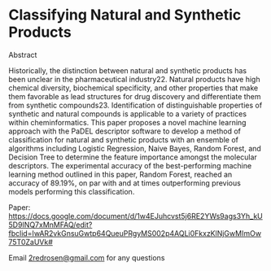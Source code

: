 # Classifying Natural and Synthetic Products

Abstract

Historically, the distinction between natural and synthetic products has been unclear in the pharmaceutical industry22. Natural products have high chemical diversity, biochemical specificity, and other properties that make them favorable as lead structures for drug discovery and differentiate them from synthetic compounds23. Identification of distinguishable properties of synthetic and natural compounds is applicable to a variety of practices within cheminformatics. This paper proposes a novel machine learning approach with the PaDEL descriptor software to develop a method of classification for natural and synthetic products with an ensemble of algorithms including Logistic Regression, Naive Bayes, Random Forest, and Decision Tree to determine the feature importance amongst the molecular descriptors. The experimental accuracy of the best-performing machine learning method outlined in this paper, Random Forest, reached an accuracy of 89.19%, on par with and at times outperforming previous models performing this classification. 

Paper: https://docs.google.com/document/d/1w4EJuhcvst5j6RE2YWs9ags3Yh_kU5D9INQ7xMnMFAQ/edit?fbclid=IwAR2vkGnsuGwtp64QueuPRgyMS002p4AQLi0FkxzKlNjGwMImOw75T0ZaUVk#

Email 2redrosen@gmail.com for any questions 
